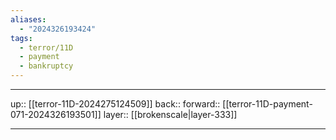 ```yaml
---
aliases:
  - "2024326193424"
tags:
  - terror/11D
  - payment
  - bankruptcy
---
```




***

up:: [[terror-11D-2024275124509]]
back:: 
forward:: [[terror-11D-payment-071-2024326193501]]
layer:: [[brokenscale|layer-333]]

***
